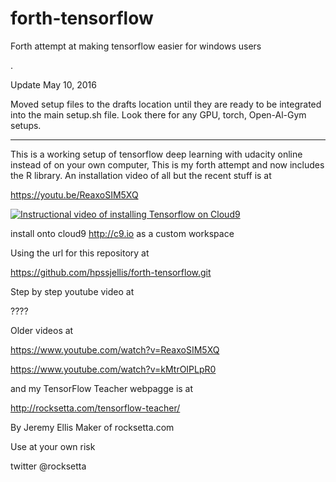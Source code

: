 # forth-tensorflow
Forth attempt at making tensorflow easier for windows users

.

Update May 10, 2016

Moved setup files to the drafts location until they are ready to be integrated into the main setup.sh file. Look there for any GPU, torch, Open-Al-Gym setups.

-----------------------------------------------------------


This is a working setup of tensorflow deep learning with udacity online instead of on your own computer, This is my forth attempt and now includes the R library. An installation video of all but the recent stuff is at

https://youtu.be/ReaxoSIM5XQ



[![Instructional video of installing Tensorflow on Cloud9](http://img.youtube.com/vi/ReaxoSIM5XQ/0.jpg)](https://youtu.be/ReaxoSIM5XQ)














install onto cloud9 http://c9.io as a custom workspace

Using the url for this repository at


https://github.com/hpssjellis/forth-tensorflow.git






Step by step youtube video at 

????


Older videos at

https://www.youtube.com/watch?v=ReaxoSIM5XQ


https://www.youtube.com/watch?v=kMtrOIPLpR0




and my TensorFlow Teacher webpagge is at

http://rocksetta.com/tensorflow-teacher/







By Jeremy Ellis Maker of rocksetta.com 

Use at your own risk

twitter @rocksetta













